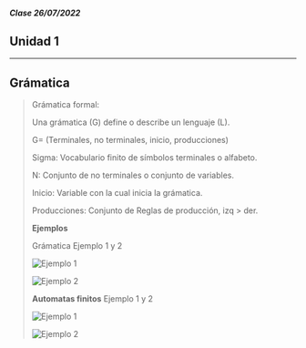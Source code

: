 ##### Clase 26/07/2022
## **Unidad 1**
---
## Grámatica
> Grámatica formal: 
> 
> Una grámatica (G) define o describe un lenguaje (L).
> 
> G= (Terminales, no terminales, inicio, producciones)
> 
> Sigma: Vocabulario finito de símbolos terminales o alfabeto.
> 
> N: Conjunto de no terminales o conjunto de variables.
> 
> Inicio: Variable con la cual inicia la grámatica. 
> 
> Producciones: Conjunto de Reglas de producción, izq > der.
> 
> **Ejemplos**
> 
> Grámatica
> Ejemplo 1 y 2
> 
> ![Ejemplo 1](/Fotos/1.png)
> 
> ![Ejemplo 2](/Fotos/2.png)
> 
> **Automatas finitos** 
> Ejemplo 1 y 2
> 
> ![Ejemplo 1](/Fotos/Ej%20AF.png)
> 
> ![Ejemplo 2](/Fotos/Ej%20AF%202%20.png)